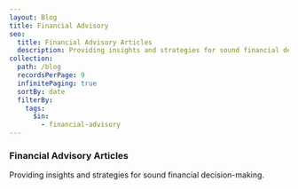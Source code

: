 ```yaml
---
layout: Blog
title: Financial Advisory
seo:
  title: Financial Advisory Articles
  description: Providing insights and strategies for sound financial decision-making.
collection:
  path: /blog
  recordsPerPage: 9
  infinitePaging: true
  sortBy: date
  filterBy:
    tags:
      $in:
        - financial-advisory
---
```


### Financial Advisory Articles

Providing insights and strategies for sound financial decision-making.
